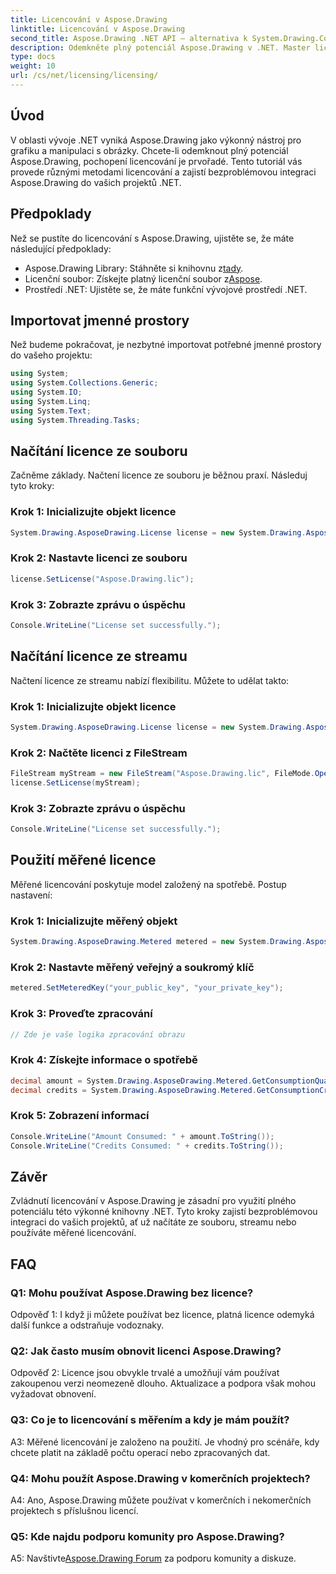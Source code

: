 ```yaml
---
title: Licencování v Aspose.Drawing
linktitle: Licencování v Aspose.Drawing
second_title: Aspose.Drawing .NET API – alternativa k System.Drawing.Common
description: Odemkněte plný potenciál Aspose.Drawing v .NET. Master licencování pro bezproblémovou integraci. Stáhněte si nyní a pozvedněte svou grafiku a manipulaci s obrázky.
type: docs
weight: 10
url: /cs/net/licensing/licensing/
---
```

## Úvod

V oblasti vývoje .NET vyniká Aspose.Drawing jako výkonný nástroj pro grafiku a manipulaci s obrázky. Chcete-li odemknout plný potenciál Aspose.Drawing, pochopení licencování je prvořadé. Tento tutoriál vás provede různými metodami licencování a zajistí bezproblémovou integraci Aspose.Drawing do vašich projektů .NET.

## Předpoklady

Než se pustíte do licencování s Aspose.Drawing, ujistěte se, že máte následující předpoklady:

-  Aspose.Drawing Library: Stáhněte si knihovnu z[tady](https://releases.aspose.com/drawing/net/).
-  Licenční soubor: Získejte platný licenční soubor z[Aspose](https://purchase.aspose.com/buy).
- Prostředí .NET: Ujistěte se, že máte funkční vývojové prostředí .NET.

## Importovat jmenné prostory

Než budeme pokračovat, je nezbytné importovat potřebné jmenné prostory do vašeho projektu:

```csharp
using System;
using System.Collections.Generic;
using System.IO;
using System.Linq;
using System.Text;
using System.Threading.Tasks;
```

## Načítání licence ze souboru

Začněme základy. Načtení licence ze souboru je běžnou praxí. Následuj tyto kroky:

### Krok 1: Inicializujte objekt licence

```csharp
System.Drawing.AsposeDrawing.License license = new System.Drawing.AsposeDrawing.License();
```

### Krok 2: Nastavte licenci ze souboru

```csharp
license.SetLicense("Aspose.Drawing.lic");
```

### Krok 3: Zobrazte zprávu o úspěchu

```csharp
Console.WriteLine("License set successfully.");
```

## Načítání licence ze streamu

Načtení licence ze streamu nabízí flexibilitu. Můžete to udělat takto:

### Krok 1: Inicializujte objekt licence

```csharp
System.Drawing.AsposeDrawing.License license = new System.Drawing.AsposeDrawing.License();
```

### Krok 2: Načtěte licenci z FileStream

```csharp
FileStream myStream = new FileStream("Aspose.Drawing.lic", FileMode.Open);
license.SetLicense(myStream);
```

### Krok 3: Zobrazte zprávu o úspěchu

```csharp
Console.WriteLine("License set successfully.");
```

## Použití měřené licence

Měřené licencování poskytuje model založený na spotřebě. Postup nastavení:

### Krok 1: Inicializujte měřený objekt

```csharp
System.Drawing.AsposeDrawing.Metered metered = new System.Drawing.AsposeDrawing.Metered();
```

### Krok 2: Nastavte měřený veřejný a soukromý klíč

```csharp
metered.SetMeteredKey("your_public_key", "your_private_key");
```

### Krok 3: Proveďte zpracování

```csharp
// Zde je vaše logika zpracování obrazu
```

### Krok 4: Získejte informace o spotřebě

```csharp
decimal amount = System.Drawing.AsposeDrawing.Metered.GetConsumptionQuantity();
decimal credits = System.Drawing.AsposeDrawing.Metered.GetConsumptionCredit();
```

### Krok 5: Zobrazení informací

```csharp
Console.WriteLine("Amount Consumed: " + amount.ToString());
Console.WriteLine("Credits Consumed: " + credits.ToString());
```

## Závěr

Zvládnutí licencování v Aspose.Drawing je zásadní pro využití plného potenciálu této výkonné knihovny .NET. Tyto kroky zajistí bezproblémovou integraci do vašich projektů, ať už načítáte ze souboru, streamu nebo používáte měřené licencování.

## FAQ

### Q1: Mohu používat Aspose.Drawing bez licence?

Odpověď 1: I když ji můžete používat bez licence, platná licence odemyká další funkce a odstraňuje vodoznaky.

### Q2: Jak často musím obnovit licenci Aspose.Drawing?

Odpověď 2: Licence jsou obvykle trvalé a umožňují vám používat zakoupenou verzi neomezeně dlouho. Aktualizace a podpora však mohou vyžadovat obnovení.

### Q3: Co je to licencování s měřením a kdy je mám použít?

A3: Měřené licencování je založeno na použití. Je vhodný pro scénáře, kdy chcete platit na základě počtu operací nebo zpracovaných dat.

### Q4: Mohu použít Aspose.Drawing v komerčních projektech?

A4: Ano, Aspose.Drawing můžete používat v komerčních i nekomerčních projektech s příslušnou licencí.

### Q5: Kde najdu podporu komunity pro Aspose.Drawing?

 A5: Navštivte[Aspose.Drawing Forum](https://forum.aspose.com/c/diagram/17) za podporu komunity a diskuze.